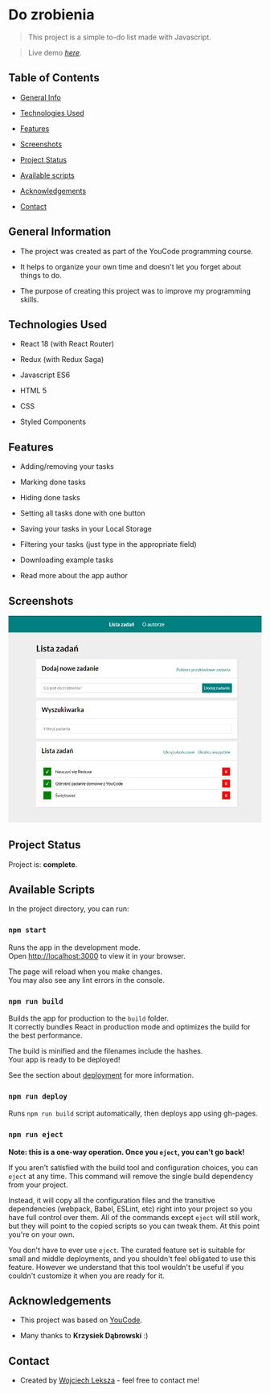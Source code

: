# Do zrobienia

  

> This project is a simple to-do list made with Javascript.

  

> Live demo [_here_](https://wojciech-leksza.github.io/to-do-list-react/).

  

## Table of Contents

  

* [General Info](#general-information)

  

* [Technologies Used](#technologies-used)

  

* [Features](#features)

  

* [Screenshots](#screenshots)

  

* [Project Status](#project-status)


* [Available scripts](#available-scripts)


* [Acknowledgements](#acknowledgements)

  

* [Contact](#contact)

  

## General Information

  

- The project was created as part of the YouCode programming course.

  

- It helps to organize your own time and doesn't let you forget about things to do.

  

- The purpose of creating this project was to improve my programming skills.

  

## Technologies Used

  
- React 18 (with React Router)

- Redux (with Redux Saga)

- Javascript ES6

- HTML 5

- CSS

- Styled Components


  

## Features

  

- Adding/removing your tasks

- Marking done tasks

- Hiding done tasks 

- Setting all tasks done with one button

- Saving your tasks in your Local Storage

- Filtering your tasks (just type in the appropriate field)

- Downloading example tasks

- Read more about the app author

  

## Screenshots

  

![Example screenshot](./public/images/screenshot.jpg)

  

## Project Status

  

Project is: **complete**.

## Available Scripts

In the project directory, you can run:

### `npm start`

Runs the app in the development mode.\
Open [http://localhost:3000](http://localhost:3000) to view it in your browser.

The page will reload when you make changes.\
You may also see any lint errors in the console.

### `npm run build`

Builds the app for production to the `build` folder.\
It correctly bundles React in production mode and optimizes the build for the best performance.

The build is minified and the filenames include the hashes.\
Your app is ready to be deployed!

See the section about [deployment](https://facebook.github.io/create-react-app/docs/deployment) for more information.

### `npm run deploy`

Runs `npm run build` script automatically, then deploys app using gh-pages.

### `npm run eject`

**Note: this is a one-way operation. Once you `eject`, you can't go back!**

If you aren't satisfied with the build tool and configuration choices, you can `eject` at any time. This command will remove the single build dependency from your project.

Instead, it will copy all the configuration files and the transitive dependencies (webpack, Babel, ESLint, etc) right into your project so you have full control over them. All of the commands except `eject` will still work, but they will point to the copied scripts so you can tweak them. At this point you're on your own.

You don't have to ever use `eject`. The curated feature set is suitable for small and middle deployments, and you shouldn't feel obligated to use this feature. However we understand that this tool wouldn't be useful if you couldn't customize it when you are ready for it.

  

## Acknowledgements

  

- This project was based on [YouCode](https://youcode.pl/).

  

- Many thanks to **Krzysiek Dąbrowski** :)

  

## Contact

  

- Created by [Wojciech Leksza](https://github.com/wojciech-leksza) - feel free to contact me!